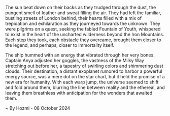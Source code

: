
The sun beat down on their backs as they trudged through the dust, the pungent smell of leather and sweat filling the air.  They had left the familiar, bustling streets of London behind, their hearts filled with a mix of trepidation and exhilaration as they journeyed towards the unknown. They were pilgrims on a quest, seeking the fabled Fountain of Youth, whispered to exist in the heart of the uncharted wilderness beyond the Iron Mountains.  Each step they took, each obstacle they overcame, brought them closer to the legend, and perhaps, closer to immortality itself.

The ship hummed with an energy that vibrated through her very bones.  Captain Anya adjusted her goggles, the vastness of the Milky Way stretching out before her, a tapestry of swirling colors and shimmering dust clouds.  Their destination, a distant exoplanet rumored to harbor a powerful energy source, was a mere dot on the star chart, but it held the promise of a new era for humanity.  With each warp jump, the universe seemed to shift and fold around them, blurring the line between reality and the ethereal, and leaving them breathless with anticipation for the wonders that awaited them. 

~ By Hozmi - 08 October 2024
